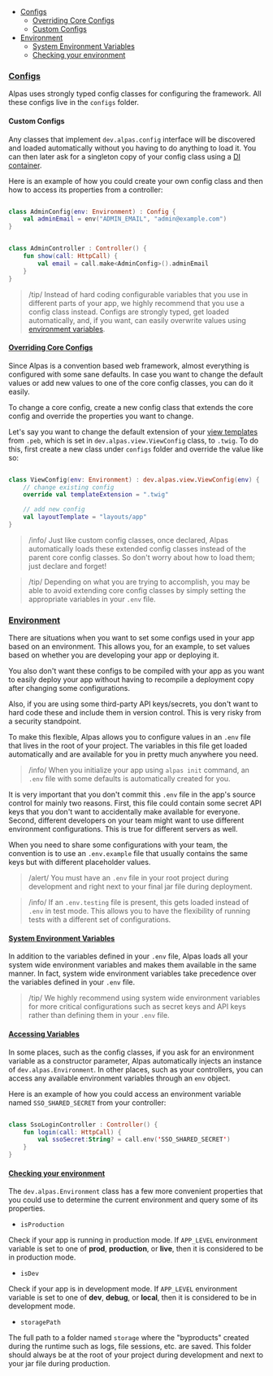 - [Configs](#configs)
    - [Overriding Core Configs](#core-configs)
    - [Custom Configs](#custom-configs)
- [Environment](#env)
    - [System Environment Variables](#system-env-variables)
    - [Checking your environment](#checking-environment)
    
<a name="configs"></a>
### [Configs](#configs)

Alpas uses strongly typed config classes for configuring the framework. All these configs live in the `configs` folder.

<a name="custom-configs"></a>
#### Custom Configs

Any classes that implement `dev.alpas.config` interface will be discovered and loaded automatically without you
having to do anything to load it. You can then later ask for a singleton copy of your config class using a 
[DI container](/docs/ioc-container).

Here is an example of how you could create your own config class and then how to access its properties
from a controller:

<span class="line-numbers" data-start="5" data-file="configs/AdminConfig.kt">

```kotlin

class AdminConfig(env: Environment) : Config {
    val adminEmail = env("ADMIN_EMAIL", "admin@example.com")
}

```

</span>

<span class="line-numbers" data-start="5" data-file="controllers/AdminController.kt">

```kotlin

class AdminController : Controller() {
    fun show(call: HttpCall) {
        val email = call.make<AdminConfig>().adminEmail
    }
}

```

</span>

> /tip/ <span> Instead of hard coding configurable variables that you use in different parts of your app, we highly
recommend that you use a config class instead. Configs are strongly typed, get loaded automatically, and, if
you want, can easily overwrite values using [environment variables](#env).</span>

<a name="core-configs"></a>
#### [Overriding Core Configs](#core-configs) 

Since Alpas is a convention based web framework, almost everything is configured with some sane defaults.
In case you want to change the default values or add new values to one of the core config classes, you
can do it easily.

To change a core config, create a new config class that extends the core config and override the
properties you want to change.

Let's say you want to change the default extension of your [view templates](/docs/pebble-templates) from `.peb`,
which is set in `dev.alpas.view.ViewConfig` class, to `.twig`. To do this, first create a new class
under `configs` folder and override the value like so:

<span class="line-numbers" data-start="5" data-file="configs/ViewConfig.kt">

```kotlin

class ViewConfig(env: Environment) : dev.alpas.view.ViewConfig(env) {
    // change existing config
    override val templateExtension = ".twig"

    // add new config
    val layoutTemplate = "layouts/app"
}

```

</span>

> /info/ Just like custom config classes, once declared, Alpas automatically loads these extended config classes
instead of the parent core config classes. So don't worry about how to load them; just declare and forget!

> /tip/ <span>Depending on what you are trying to accomplish, you may be able to avoid extending core config classes by simply
setting the appropriate variables in your `.env` file.</span>

<a name="env"></a>
### [Environment](#env)

There are situations when you want to set some configs used in your app based on an environment. This allows
you, for an example, to set values based on whether you are developing your app or deploying it.

You also don't want these configs to be compiled with your app as you want to easily deploy your app without
having to recompile a deployment copy after changing some configurations.

Also, if you are using some third-party API keys/secrets, you don't want to hard code these and include them in version control. This is very risky from a security standpoint.

To make this flexible, Alpas allows you to configure values in an `.env` file that lives in the root of
your project. The variables in this file get loaded automatically and are available for you in pretty
much anywhere you need.

> /info/ <span>When you initialize your app using `alpas init` command, an `.env` file with some defaults is
automatically created for you.</span>

It is very important that you don't commit this `.env` file in the app's source control for mainly two
reasons. First, this file could contain some secret API keys that you don't want to accidentally
make available for everyone. Second, different developers on your team might want to use
different environment configurations. This is true for different servers as well. 

When you need to share some configurations with your team, the convention is to use an `.env.example` file that
usually contains the same keys but with different placeholder values.

> /alert/ <span>You must have an `.env` file in your root project during development and right next to your
final jar file during deployment.</span>

> /info/ <span>If an `.env.testing` file is present, this gets loaded instead of `.env` in test mode. This
allows you to have the flexibility of running tests with a different set of configurations.</span>

<a name="system-env-variables"></a>
#### [System Environment Variables](#system-env-variables)

In addition to the variables defined in your `.env` file, Alpas loads all your system wide environment variables and
makes them available in the same manner. In fact, system wide environment variables take precedence
over the variables defined in your `.env` file.

> /tip/ <span>We highly recommend using system wide environment variables for more critical configurations
such as secret keys and API keys rather than defining them in your `.env` file.</span>

<a name="accessing-variables"></a>
#### [Accessing Variables](#accessing-variables)

In some places, such as the config classes, if you ask for an environment variable as a constructor parameter, Alpas automatically
injects an instance of `dev.alpas.Environment`. In other places, such as your controllers, you can access
any available environment variables through an `env` object. 

Here is an example of how you could access an environment variable named `SSO_SHARED_SECRET` from your
controller:

<span class="line-numbers" data-start="6" data-file="controllers/AdminController.kt">

```kotlin

class SsoLoginController : Controller() {
    fun login(call: HttpCall) {
        val ssoSecret:String? = call.env('SSO_SHARED_SECRET')
    }
}

```

</span>

<a name="checking-environment"></a>
#### [Checking your environment](#checking-environment)

The `dev.alpas.Environment` class has a few more convenient properties that you could use to determine the current
environment and query some of its properties.

<div class="sublist">

<a name="production"></a>
* `isProduction`
 
Check if your app is running in production mode. If `APP_LEVEL` environment variable is set to one of **prod**,
**production**, or **live**, then it is considered to be in production mode.

<a name="dev"></a>
* `isDev`

Check if your app is in development mode. If `APP_LEVEL` environment variable is set to one of **dev**, **debug**,
or **local**, then it is considered to be in development mode. 

* `storagePath`

The full path to a folder named `storage` where the "byproducts" created during the runtime such as logs, file
sessions, etc. are saved. This folder should always be at the root of your project during development and
next to your jar file during production.

</div>
